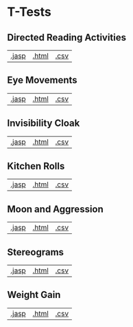 #  T-Tests 



## Directed Reading Activities 
|  |  |  |
|---|---|---|
|[.jasp](https://github.com/jasp-stats/jasp-data-library/raw/main/Directed%20Reading%20Activities/Directed%20Reading%20Activities.jasp) | [.html](https://htmlpreview.github.io/?https://github.com/jasp-stats/jasp-data-library/blob/main/Directed%20Reading%20Activities/Directed_Reading_Activities.html) | [.csv](https://raw.githubusercontent.com/jasp-stats/jasp-data-library/main/Directed%20Reading%20Activities/Directed%20Reading%20Activities.csv)|

## Eye Movements 
|  |  |  |
|---|---|---|
|[.jasp](https://github.com/jasp-stats/jasp-data-library/raw/main/Eye%20Movements/Eye%20Movements.jasp) | [.html](https://htmlpreview.github.io/?https://github.com/jasp-stats/jasp-data-library/blob/main/Eye%20Movements/Eye_Movements.html) | [.csv](https://raw.githubusercontent.com/jasp-stats/jasp-data-library/main/Eye%20Movements/Eye%20Movements.csv)|

## Invisibility Cloak 
|  |  |  |
|---|---|---|
|[.jasp](https://github.com/jasp-stats/jasp-data-library/raw/main/Invisibility%20Cloak/Invisibility%20Cloak.jasp) | [.html](https://htmlpreview.github.io/?https://github.com/jasp-stats/jasp-data-library/blob/main/Invisibility%20Cloak/Invisibility_Cloak.html) | [.csv](https://raw.githubusercontent.com/jasp-stats/jasp-data-library/main/Invisibility%20Cloak/Invisibility%20Cloak.csv)|

## Kitchen Rolls 
|  |  |  |
|---|---|---|
|[.jasp](https://github.com/jasp-stats/jasp-data-library/raw/main/Kitchen%20Rolls/Kitchen%20Rolls.jasp) | [.html](https://htmlpreview.github.io/?https://github.com/jasp-stats/jasp-data-library/blob/main/Kitchen%20Rolls/Kitchen_Rolls.html) | [.csv](https://raw.githubusercontent.com/jasp-stats/jasp-data-library/main/Kitchen%20Rolls/Kitchen%20Rolls.csv)|

## Moon and Aggression 
|  |  |  |
|---|---|---|
|[.jasp](https://github.com/jasp-stats/jasp-data-library/raw/main/Moon%20and%20Aggression/Moon%20and%20Aggression.jasp) | [.html](https://htmlpreview.github.io/?https://github.com/jasp-stats/jasp-data-library/blob/main/Moon%20and%20Aggression/Moon_and_Aggression.html) | [.csv](https://raw.githubusercontent.com/jasp-stats/jasp-data-library/main/Moon%20and%20Aggression/Moon%20and%20Aggression.csv)|

## Stereograms 
|  |  |  |
|---|---|---|
|[.jasp](https://github.com/jasp-stats/jasp-data-library/raw/main/Stereograms/Stereograms.jasp) | [.html](https://htmlpreview.github.io/?https://github.com/jasp-stats/jasp-data-library/blob/main/Stereograms/Stereograms.html) | [.csv](https://raw.githubusercontent.com/jasp-stats/jasp-data-library/main/Stereograms/Stereograms.csv)|

## Weight Gain 
|  |  |  |
|---|---|---|
|[.jasp](https://github.com/jasp-stats/jasp-data-library/raw/main/Weight%20Gain/Weight%20Gain.jasp) | [.html](https://htmlpreview.github.io/?https://github.com/jasp-stats/jasp-data-library/blob/main/Weight%20Gain/Weight_Gain.html) | [.csv](https://raw.githubusercontent.com/jasp-stats/jasp-data-library/main/Weight%20Gain/Weight%20Gain.csv)|